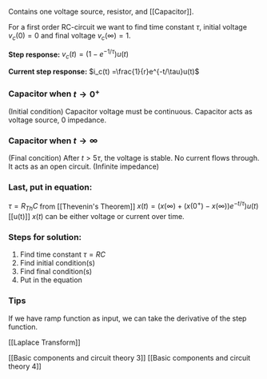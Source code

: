 Contains one voltage source, resistor, and [[Capacitor]].

For a first order RC-circuit we want to find time constant $\tau$, initial voltage $v_c(0) = 0$ and final voltage $v_c(\infty) = 1$.

**Step response:**
$v_c(t) = (1-e^{-1/\tau})u(t)$

**Current step response:**
$i_c(t) =\frac{1}{r}e^{-t/\tau}u(t)$

### Capacitor when $t \rightarrow 0^+$
(Initial condition)
Capacitor voltage must be continuous.
Capacitor acts as voltage source, 0 impedance.

### Capacitor when $t \rightarrow \infty$
(Final concition)
After $t > 5\tau$, the voltage is stable.
No current flows through.
It acts as an open circuit. (Infinite impedance)

### Last, put in equation:
$\tau = R_{Th}C$ from [[Thevenin's Theorem]]
$x(t) = ( x(\infty) +(x(0^+) - x(\infty))e^{-t/\tau} )u(t)$ [[u(t)]]
$x(t)$ can be either voltage or current over time.

### Steps for solution:
1. Find time constant $\tau = RC$
2. Find initial condition(s)
3. Find final condition(s)
4. Put in the equation

### Tips
If we have ramp function as input, we can take the derivative of the step function.


[[Laplace Transform]]

[[Basic components and circuit theory 3]]
[[Basic components and circuit theory 4]]
